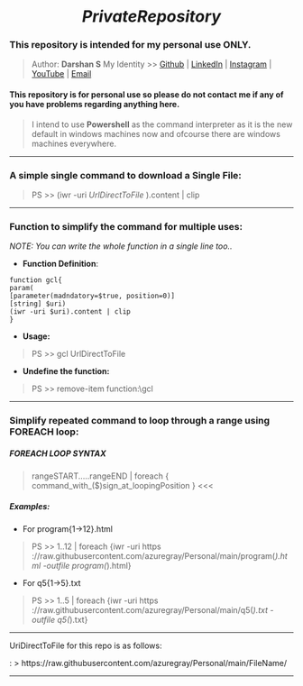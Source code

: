 # $$ Private Repository $$

### This repository is intended for my personal use ONLY.

> Author: **Darshan S**
> My Identity >>  [Github](https://github.com/azuregray/) | [LinkedIn](https://linkedin.com/in/arcticblue/) | [Instagram](https://instagram.com/thedarshgowda/) | [YouTube](https://www.youtube.com/@thedarshgowda/) | [Email](mailto:d7gowda@gmail.com)

#### This repository is for personal use so please do not contact me if any of you have problems regarding anything here.

> I intend to use **Powershell** as the command interpreter as it is the new default in windows machines now and ofcourse there are windows machines everywhere.

---
### A simple single command to download a Single File:
> PS >> (iwr -uri *UrlDirectToFile* ).content | clip

---
### Function to simplify the command for multiple uses:

_NOTE: You can write the whole function in a single line too.._

- **Function Definition**:
```
function gcl{
param(
[parameter(madndatory=$true, position=0)]
[string] $uri)
(iwr -uri $uri).content | clip
}
```

- **Usage:**
> PS >> gcl UrlDirectToFile

- **Undefine the function:**
> PS >> remove-item function:\gcl

---
### Simplify repeated command to loop through a range using FOREACH loop:

##### FOREACH LOOP SYNTAX

> rangeSTART.....rangeEND | foreach { command_with_($)sign_at_loopingPosition }    <<<

##### Examples: 
- For program{1->12}.html
> PS >> 1..12 | foreach {iwr -uri https​://raw.githubusercontent.com/azuregray/Personal/main/program$($_).html -outfile program$($_).html}

- For q5{1->5}.txt
> PS >> 1..5 | foreach {iwr -uri https​://raw.githubusercontent.com/azuregray/Personal/main/q5$($_).txt -outfile q5$($_).txt}

---
UriDirectToFile for this repo is as follows:

: > https​://raw.githubusercontent.com/azuregray/Personal/main/FileName/

---

